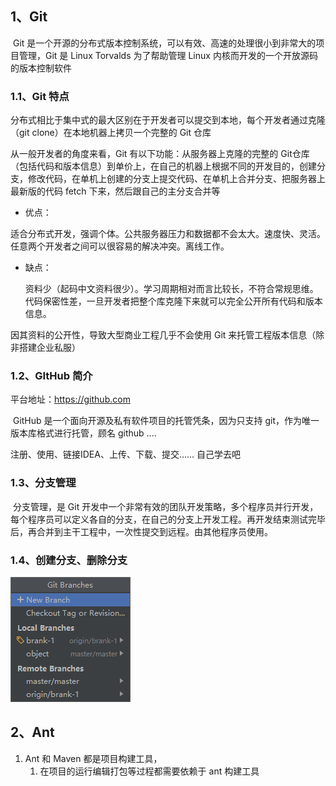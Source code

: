 ## 1、Git

​	Git 是一个开源的分布式版本控制系统，可以有效、高速的处理很小到非常大的项目管理，Git 是 Linux Torvalds 为了帮助管理 Linux 内核而开发的一个开放源码的版本控制软件

### 1.1、Git 特点

​	分布式相比于集中式的最大区别在于开发者可以提交到本地，每个开发者通过克隆（git clone）在本地机器上拷贝一个完整的 Git 仓库

从一般开发者的角度来看，Git 有以下功能：从服务器上克隆的完整的 Git仓库（包括代码和版本信息）到单价上，在自己的机器上根据不同的开发目的，创建分支，修改代码，在单机上创建的分支上提交代码、在单机上合并分支、把服务器上最新版的代码 fetch 下来，然后跟自己的主分支合并等

+  优点：

​	适合分布式开发，强调个体。公共服务器压力和数据都不会太大。速度快、灵活。任意两个开发者之间可以很容易的解决冲突。离线工作。

+  缺点：

   资料少（起码中文资料很少）。学习周期相对而言比较长，不符合常规思维。代码保密性差，一旦开发者把整个库克隆下来就可以完全公开所有代码和版本信息。

因其资料的公开性，导致大型商业工程几乎不会使用 Git 来托管工程版本信息（除非搭建企业私服）

### 1.2、GItHub 简介

平台地址：https://github.com

​	GitHub 是一个面向开源及私有软件项目的托管凭条，因为只支持 git，作为唯一版本库格式进行托管，顾名 github ....

注册、使用、链接IDEA、上传、下载、提交......  自己学去吧



### 1.3、分支管理

​	分支管理，是 Git 开发中一个非常有效的团队开发策略，多个程序员并行开发，每个程序员可以定义各自的分支，在自己的分支上开发工程。再开发结束测试完毕后，再合并到主干工程中，一次性提交到远程。由其他程序员使用。

### 1.4、创建分支、删除分支

![image-20200815022025679](images/4.png)

## 2、Ant

1. Ant 和 Maven 都是项目构建工具，
     1. 在项目的运行编辑打包等过程都需要依赖于 ant 构建工具